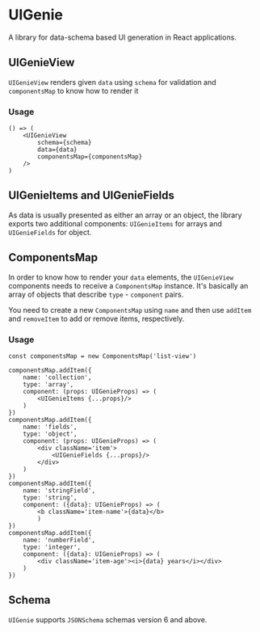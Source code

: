 # UIGenie

A library for data-schema based UI generation in React applications.

## UIGenieView

`UIGenieView` renders given `data` using `schema` for validation and `componentsMap` to know how to render it

### Usage
```tsx
() => (
	<UIGenieView
		schema={schema}
		data={data}
		componentsMap={componentsMap}
	/>
)
```

## UIGenieItems and UIGenieFields

As data is usually presented as either an array or an object, the library exports two additional components: `UIGenieItems` for arrays and `UIGenieFields` for object.


## ComponentsMap

In order to know how to render your `data` elements, the `UIGenieView` components needs to receive a `ComponentsMap` instance. It's basically an array of objects that describe `type` - `component` pairs.

You need to create a new `ComponentsMap` using `name` and then use `addItem` and `removeItem` to add or remove items, respectively.

### Usage
```tsx
const componentsMap = new ComponentsMap('list-view')

componentsMap.addItem({
	name: 'collection',
	type: 'array',
	component: (props: UIGenieProps) => (
		<UIGenieItems {...props}/>
	)
})
componentsMap.addItem({
	name: 'fields',
	type: 'object',
	component: (props: UIGenieProps) => (
		<div className='item'>
			<UIGenieFields {...props}/>
		</div>
	)
})
componentsMap.addItem({
	name: 'stringField',
	type: 'string',
	component: ({data}: UIGenieProps) => (
		<b className='item-name'>{data}</b>
		)
})
componentsMap.addItem({
	name: 'numberField',
	type: 'integer',
	component: ({data}: UIGenieProps) => (
		<div className='item-age'><i>{data} years</i></div>
	)
})
```

## Schema

`UIGenie` supports `JSONSchema` schemas version 6 and above.
